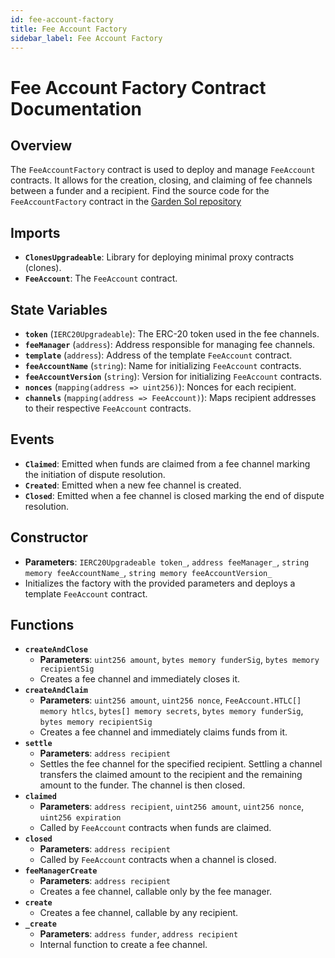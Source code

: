 ```yaml
---
id: fee-account-factory
title: Fee Account Factory
sidebar_label: Fee Account Factory
---
```


# Fee Account Factory Contract Documentation

## Overview
The `FeeAccountFactory` contract is used to deploy and manage `FeeAccount` contracts. It allows for the creation, closing, and claiming of fee channels between a funder and a recipient. Find the source code for the `FeeAccountFactory` contract in the [Garden Sol repository](https://github.com/gardenfi/garden-sol)

## Imports
- **`ClonesUpgradeable`**: Library for deploying minimal proxy contracts (clones).
- **`FeeAccount`**: The `FeeAccount` contract.

## State Variables
- **`token`** (`IERC20Upgradeable`): The ERC-20 token used in the fee channels.
- **`feeManager`** (`address`): Address responsible for managing fee channels.
- **`template`** (`address`): Address of the template `FeeAccount` contract.
- **`feeAccountName`** (`string`): Name for initializing `FeeAccount` contracts.
- **`feeAccountVersion`** (`string`): Version for initializing `FeeAccount` contracts.
- **`nonces`** (`mapping(address => uint256)`): Nonces for each recipient.
- **`channels`** (`mapping(address => FeeAccount)`): Maps recipient addresses to their respective `FeeAccount` contracts.

## Events
- **`Claimed`**: Emitted when funds are claimed from a fee channel marking the initiation of dispute resolution.
- **`Created`**: Emitted when a new fee channel is created.
- **`Closed`**: Emitted when a fee channel is closed marking the end of dispute resolution.

## Constructor
- **Parameters**: `IERC20Upgradeable token_`, `address feeManager_`, `string memory feeAccountName_`, `string memory feeAccountVersion_`
- Initializes the factory with the provided parameters and deploys a template `FeeAccount` contract.

## Functions
- **`createAndClose`**
  - **Parameters**: `uint256 amount`, `bytes memory funderSig`, `bytes memory recipientSig`
  - Creates a fee channel and immediately closes it.
- **`createAndClaim`**
  - **Parameters**: `uint256 amount`, `uint256 nonce`, `FeeAccount.HTLC[] memory htlcs`, `bytes[] memory secrets`, `bytes memory funderSig`, `bytes memory recipientSig`
  - Creates a fee channel and immediately claims funds from it.
- **`settle`**
  - **Parameters**: `address recipient`
  - Settles the fee channel for the specified recipient. Settling a channel transfers the claimed amount to the recipient and the remaining amount to the funder. The channel is then closed.
- **`claimed`**
  - **Parameters**: `address recipient`, `uint256 amount`, `uint256 nonce`, `uint256 expiration`
  - Called by `FeeAccount` contracts when funds are claimed.
- **`closed`**
  - **Parameters**: `address recipient`
  - Called by `FeeAccount` contracts when a channel is closed.
- **`feeManagerCreate`**
  - **Parameters**: `address recipient`
  - Creates a fee channel, callable only by the fee manager.
- **`create`**
  - Creates a fee channel, callable by any recipient.
- **`_create`**
  - **Parameters**: `address funder`, `address recipient`
  - Internal function to create a fee channel.
